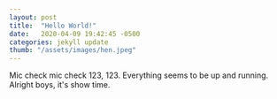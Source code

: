 ```yaml
---
layout: post
title:  "Hello World!"
date:   2020-04-09 19:42:45 -0500
categories: jekyll update
thumb: "/assets/images/hen.jpeg"
---
```

Mic check mic check 123, 123. Everything seems to be up and running. Alright boys, it's show time.
